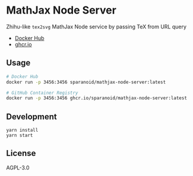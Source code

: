 # MathJax Node Server

Zhihu-like `tex2svg` MathJax Node service by passing TeX from URL query

- [Docker Hub](https://hub.docker.com/r/sparanoid/mathjax-node-server)
- [ghcr.io](https://github.com/users/sparanoid/packages/container/package/mathjax-node-server)

## Usage

```bash
# Docker Hub
docker run -p 3456:3456 sparanoid/mathjax-node-server:latest

# GitHub Container Registry
docker run -p 3456:3456 ghcr.io/sparanoid/mathjax-node-server:latest
```

## Development

```
yarn install
yarn start
```

## License

AGPL-3.0
